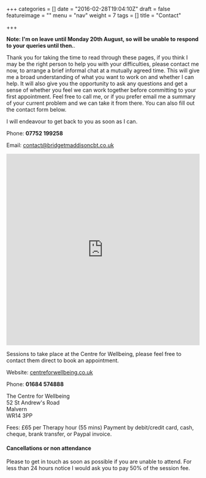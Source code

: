 +++
categories = []
date = "2016-02-28T19:04:10Z"
draft = false
featureimage = ""
menu = "nav"
weight = 7
tags = []
title = "Contact"

+++

<strong>Note: I'm on leave until Monday 20th August, so will be unable to 
respond to your queries until then.</strong>.

Thank you for taking the time to read through these pages, if you think I may be
the right person to help you with your difficulties, please contact me now, to
arrange a brief informal chat at a mutually agreed time. This will give me a
broad understanding of what you want to work on and whether I can help. It will
also give you the opportunity to ask any questions and get a sense of whether
you feel we can work together before committing to your first appointment.
Feel free to call me, or if you prefer email me a summary of your current 
problem and we can take it from there. You can also fill out the contact form 
below.

I will endeavour to get back to you as soon as I can.

Phone: **07752 199258**

Email: <contact@bridgetmaddisoncbt.co.uk>


<iframe 
src="https://docs.google.com/forms/d/1nHvkFc7cPkGPb0PiaDYbWHIcL-P60IiLBME4lXQ97ok/viewform?embedded=true" 
width="100%" height="500" frameborder="0" marginheight="0" 
marginwidth="0">Loading...</iframe>


Sessions to take place at the Centre for Wellbeing, please feel free to 
contact them direct to book an appointment.

Website:    [centreforwellbeing.co.uk](http://centreforwellbeing.co.uk/)

Phone:     **01684 574888**

The Centre for Wellbeing  
52 St Andrew's Road  
Malvern  
WR14 3PP

Fees:    £65 per Therapy hour (55 mins) Payment by debit/credit card, cash, 
cheque, brank transfer, or Paypal invoice.

#### Cancellations or non attendance
Please to get in touch as soon as possible if you are unable to attend. For less than 24 hours notice I would ask you to pay 50% of the session fee.




